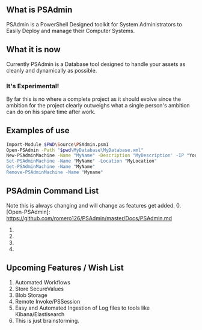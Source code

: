 ## What is PSAdmin
PSAdmin is a PowerShell Designed toolkit for System Administrators to Easily Deploy and manage their Computer Systems.

## What it is now
Currently PSAdmin is a Database tool designed to handle your assets as cleanly and dynamically as possible.

### It's Experimental!
By far this is no where a complete project as it should evolve since the ambition for the project clearly outweighs what a single person's ambition can do on his spare time after work.

## Examples of use
```sh
Import-Module $PWD\Source\PSAdmin.psm1
Open-PSAdmin -Path "$pwd\MyDatabase\MyDatabase.xml"
New-PSAdminMachine -Name "MyName" -Description "MyDescription' -IP "YourIP"
Set-PSAdminMachine -Name "MyName" -Location "MyLocation"
Get-PSAdminMachine -Name "MyName"
Remove-PSAdminMachine -Name "Myname"
```

## PSAdmin Command List

Note this is always changing and will change as features get added.
0. [Open-PSAdmin]: https://github.com/romero126/PSAdmin/master/Docs/PSAdmin.md
1. [Get-PSAdminMachine]: https://github.com/romero126/PSAdmin/master/Docs/PSAdminMachine.md
2. [Set-PSAdminMachine]: https://github.com/romero126/PSAdmin/master/Docs/PSAdminMachine.md
3. [New-PSAdminMachine]: https://github.com/romero126/PSAdmin/master/Docs/PSAdminMachine.md
4. [Remove-PSAdminMachine]: https://github.com/romero126/PSAdmin/master/Docs/PSAdminMachine.md

## Upcoming Features / Wish List
1. Automated Workflows
2. Store SecureValues
3. Blob Storage
4. Remote Invoke/PSSession
5. Easy and Automated Ingestion of Log files to tools like Kibana/Elastisearch
6. This is just brainstorming.
